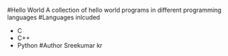 #Hello World
A collection of hello world programs in different programming languages
#Languages inlcuded
* C
* C++
* Python
#Author 
Sreekumar kr
